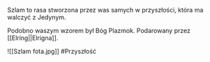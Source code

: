 Szlam to rasa stworzona przez was samych w przyszłości, która ma walczyć z Jedynym.

Podobno waszym wzorem był Bóg Plazmok. Podarowany przez [[Elring||Elrigna]].

![[Szlam fota.jpg]]
#Przyszłość
